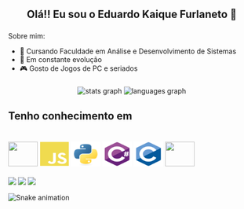 <h2><p align="center">Olá!! Eu sou o Eduardo Kaique Furlaneto 👋</p></h2>

###

Sobre mim:
- 🔭 Cursando Faculdade em Análise e Desenvolvimento de Sistemas
- 🧬 Em constante evolução
- 🎮 Gosto de Jogos de PC e seriados

###

<div align="center">
  <img src="https://github-readme-stats.vercel.app/api?username=eduardokaique99&hide_title=false&hide_rank=false&show_icons=true&include_all_commits=true&count_private=true&disable_animations=false&theme=github_dark&locale=en&hide_border=false&order=1" height="150" alt="stats graph"  />
  <img src="https://github-readme-stats.vercel.app/api/top-langs?username=eduardokaique99&locale=en&hide_title=false&layout=compact&card_width=320&langs_count=5&theme=github_dark&hide_border=false&order=2" height="150" alt="languages graph"  />
</div>

###

<h2 align="left">Tenho conhecimento em</h2>

###

<div style="display: inline_block"><br>
  <img align="center" height="50" width="60" src="https://cdn.jsdelivr.net/gh/devicons/devicon/icons/java/java-original-wordmark.svg" />
  <img align="center" height="50" width="60" src="https://raw.githubusercontent.com/devicons/devicon/master/icons/javascript/javascript-plain.svg">
  <img align="center" height="50" width="60" src="https://raw.githubusercontent.com/devicons/devicon/master/icons/python/python-original.svg">
  <img align="center" height="50" width="60" src="https://raw.githubusercontent.com/devicons/devicon/master/icons/csharp/csharp-original.svg">
  <img align="center" height="50" width="60" src="https://raw.githubusercontent.com/devicons/devicon/master/icons/c/c-original.svg">
  <img align="center" height="50" width="60" src="https://cdn.jsdelivr.net/gh/devicons/devicon/icons/cplusplus/cplusplus-original.svg" />
</div>

###
 
<div> 
  <a href="https://www.instagram.com/eduardofurlaneto/" target="_blank"><img src="https://img.shields.io/badge/-Instagram-%23E4405F?style=for-the-badge&logo=instagram&logoColor=white" target="_blank"></a>
  <a href = "mailto:eduardokaique13@gmail.com"><img src="https://img.shields.io/badge/-Gmail-%23333?style=for-the-badge&logo=gmail&logoColor=white" target="_blank"></a>
  <a href="https://www.linkedin.com/in/eduardo-kaique-furlaneto-812161202/" target="_blank"><img src="https://img.shields.io/badge/-LinkedIn-%230077B5?style=for-the-badge&logo=linkedin&logoColor=white" target="_blank"></a> 
</div>

![Snake animation](https://github.com/eduardokaique99/eduardokaique99/blob/output/github-contribution-grid-snak.svg)
